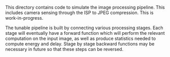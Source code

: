 

This directory contains code to simulate the image processing
pipeline. This includes camera sensing through the ISP to 
JPEG compression. This is work-in-progress. 

The tunable pipeline is built by connecting various processing
stages. Each stage will eventually have a forward function which
will perform the relevant computation on the input image, as 
well as produce statistics needed to compute energy and delay.
Stage by stage backward functions may be necessary in future
so that these steps can be reversed.

